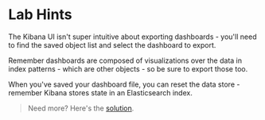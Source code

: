 # Lab Hints

The Kibana UI isn't super intuitive about exporting dashboards - you'll need to find the saved object list and select the dashboard to export.

Remember dashboards are composed of visualizations over the data in index patterns - which are other objects - so be sure to export those too.

When you've saved your dashboard file, you can reset the data store - remember Kibana stores state in an Elasticsearch index.

> Need more? Here's the [solution](solution.md).